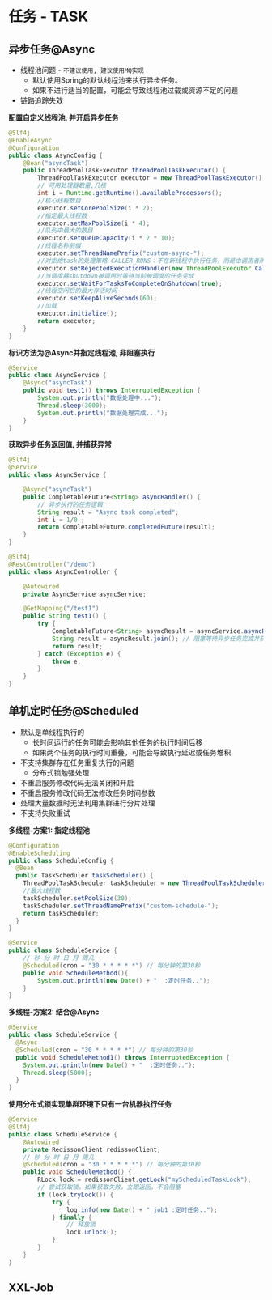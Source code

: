 # 任务 - TASK

## 异步任务@Async

+ 线程池问题 - `不建议使用, 建议使用MQ实现`
  + 默认使用Spring的默认线程池来执行异步任务。 
  + 如果不进行适当的配置，可能会导致线程池过载或资源不足的问题
+ 链路追踪失效

**配置自定义线程池, 并开启异步任务**

```java
@Slf4j
@EnableAsync
@Configuration
public class AsyncConfig {
    @Bean("asyncTask")
    public ThreadPoolTaskExecutor threadPoolTaskExecutor() {
        ThreadPoolTaskExecutor executor = new ThreadPoolTaskExecutor();
        // 可用处理器数量,几核
        int i = Runtime.getRuntime().availableProcessors();
        //核心线程数目
        executor.setCorePoolSize(i * 2);
        //指定最大线程数
        executor.setMaxPoolSize(i * 4);
        //队列中最大的数目
        executor.setQueueCapacity(i * 2 * 10);
        //线程名称前缀
        executor.setThreadNamePrefix("custom-async-");
        //对拒绝task的处理策略 CALLER_RUNS：不在新线程中执行任务，而是由调用者所在的线程来执行
        executor.setRejectedExecutionHandler(new ThreadPoolExecutor.CallerRunsPolicy());
        //当调度器shutdown被调用时等待当前被调度的任务完成
        executor.setWaitForTasksToCompleteOnShutdown(true);
        //线程空闲后的最大存活时间
        executor.setKeepAliveSeconds(60);
        //加载
        executor.initialize();
        return executor;
    }
}
```

**标识方法为@Async并指定线程池, 非阻塞执行**
```java
@Service
public class AsyncService {
    @Async("asyncTask")
    public void test1() throws InterruptedException {
        System.out.println("数据处理中...");
        Thread.sleep(3000);
        System.out.println("数据处理完成...");
    }
}
```
**获取异步任务返回值, 并捕获异常**

```java
@Slf4j
@Service
public class AsyncService {

    @Async("asyncTask")
    public CompletableFuture<String> asyncHandler() {
        // 异步执行的任务逻辑
        String result = "Async task completed";
        int i = 1/0 ;
        return CompletableFuture.completedFuture(result);
    }
}
```

```java
@Slf4j
@RestController("/demo")
public class AsyncController {

    @Autowired
    private AsyncService asyncService;

    @GetMapping("/test1")
    public String test1() {
        try {
            CompletableFuture<String> asyncResult = asyncService.asyncHandler();
            String result = asyncResult.join(); // 阻塞等待异步任务完成并获取返回值
            return result;
        } catch (Exception e) {
            throw e;
        }
    }
}
```

## 单机定时任务@Scheduled

+ 默认是单线程执行的
  + 长时间运行的任务可能会影响其他任务的执行时间后移
  + 如果两个任务的执行时间重叠，可能会导致执行延迟或任务堆积
+ 不支持集群存在任务重复执行的问题
  + 分布式锁勉强处理
+ 不重启服务修改代码无法关闭和开启
+ 不重启服务修改代码无法修改任务时间参数
+ 处理大量数据时无法利用集群进行分片处理
+ 不支持失败重试

**多线程-方案1: 指定线程池**

```java
@Configuration
@EnableScheduling
public class ScheduleConfig {
  @Bean
  public TaskScheduler taskScheduler() {
    ThreadPoolTaskScheduler taskScheduler = new ThreadPoolTaskScheduler();
    //最大线程数
    taskScheduler.setPoolSize(30);
    taskScheduler.setThreadNamePrefix("custom-schedule-");
    return taskScheduler;
  }
}
```

```java
@Service
public class ScheduleService {
    // 秒 分 时 日 月 周几
    @Scheduled(cron = "30 * * * * *") // 每分钟的第30秒
    public void ScheduleMethod(){
        System.out.println(new Date() + "  :定时任务..");
    }
}
```

**多线程-方案2: 结合@Async**

```java
@Service
public class ScheduleService {
  @Async
  @Scheduled(cron = "30 * * * * *") // 每分钟的第30秒
  public void ScheduleMethod1() throws InterruptedException {
    System.out.println(new Date() + "  :定时任务..");
    Thread.sleep(5000);
  }
}
```

**使用分布式锁实现集群环境下只有一台机器执行任务**

```java
@Service
@Slf4j
public class ScheduleService {
    @Autowired
    private RedissonClient redissonClient;
    // 秒 分 时 日 月 周几
    @Scheduled(cron = "30 * * * * *") // 每分钟的第30秒
    public void ScheduleMethod() {
        RLock lock = redissonClient.getLock("myScheduledTaskLock");
        // 尝试获取锁，如果获取失败，立即返回，不会阻塞
        if (lock.tryLock()) {
            try {
                log.info(new Date() + " job1 :定时任务..");
            } finally {
                // 释放锁
                lock.unlock();
            }
        }
    }
}
```

## XXL-Job





